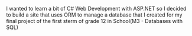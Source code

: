 I wanted to learn a bit of C# Web Development with ASP.NET so I decided to build a site that uses ORM to manage a database that I created for my final project of the first sterm of grade 12 in School(M3 - Databases with SQL)

